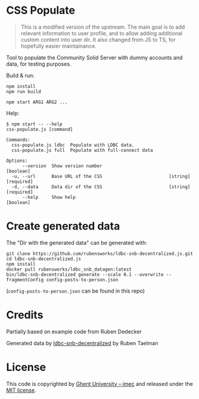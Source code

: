 # CSS Populate
> This is a modified version of the upstream. The main goal is to add relevant information to user profile, and to allow adding additional custom content into user dir. It also changed from JS to TS, for hopefully easier maintainance.


Tool to populate the Community Solid Server with dummy accounts and data, for testing purposes.

Build & run:

```
npm install
npm run build

npm start ARG1 ARG2 ...
```

Help:

```
$ npm start -- --help
css-populate.js [command]

Commands:
  css-populate.js ldbc  Populate with LDBC data.
  css-populate.js full  Populate with full-connect data

Options:
      --version  Show version number                                   [boolean]
  -u, --url      Base URL of the CSS                         [string] [required]
  -d, --data     Data dir of the CSS                         [string] [required]
      --help     Show help                                             [boolean]
```

# Create generated data

The "Dir with the generated data" can be generated with:

```
git clone https://github.com/rubensworks/ldbc-snb-decentralized.js.git
cd ldbc-snb-decentralized.js
npm install
docker pull rubensworks/ldbc_snb_datagen:latest
bin/ldbc-snb-decentralized generate --scale 0.1 --overwrite --fragmentConfig config-posts-to-person.json
```

(`config-posts-to-person.json` can be found in this repo)

# Credits

Partially based on example code from Ruben Dedecker

Generated data by [ldbc-snb-decentralized](https://github.com/rubensworks/ldbc-snb-decentralized.js) by Ruben Taelman

# License

This code is copyrighted by [Ghent University – imec](http://idlab.ugent.be/) and released under the [MIT license](http://opensource.org/licenses/MIT).

